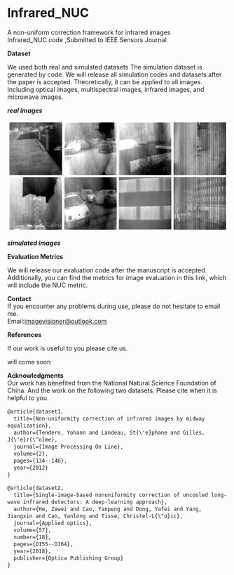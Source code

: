 # Infrared_NUC
A non-uniform correction framework for infrared images    
Infrared_NUC code ,Submitted to IEEE Sensors Journal

**Dataset** 

We used both real and simulated datasets The simulation dataset is generated by code. We will release all simulation codes and datasets after the paper is accepted. Theoretically, it can be applied to all images. Including optical  images, multispectral images, infrared images, and microwave images.

***real images***

<div align=center>
	 <img src="figs/dataset1.jpg"/>

</div>



***simulated images***

**Evaluation Metrics**

We will release our evaluation code after the manuscript is accepted.
Additionally, you can find the metrics for image evaluation in this link, which will include the NUC metric.



**Contact**   
If you encounter any problems during use, please do not hesitate to email me.     
Email:imagevisioner@outlook.com   

**References** 

If our work is useful to you please cite us.  

will come soon


**Acknowledgments**   
Our work has benefited from the National Natural Science Foundation of China. And the work on the following two datasets. Please cite when it is helpful to you.
``` 
@article{dataset1,
  title={Non-uniformity correction of infrared images by midway equalization},
  author={Tendero, Yohann and Landeau, St{\'e}phane and Gilles, J{\'e}r{\^o}me},
  journal={Image Processing On Line},
  volume={2},
  pages={134--146},
  year={2012}
}
```
``` 
@article{dataset2,
  title={Single-image-based nonuniformity correction of uncooled long-wave infrared detectors: A deep-learning approach},
  author={He, Zewei and Cao, Yanpeng and Dong, Yafei and Yang, Jiangxin and Cao, Yanlong and Tisse, Christel-L{\"o}ic},
  journal={Applied optics},
  volume={57},
  number={18},
  pages={D155--D164},
  year={2018},
  publisher={Optica Publishing Group}
}
``` 
